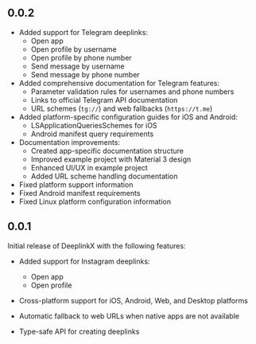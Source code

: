 ## 0.0.2

* Added support for Telegram deeplinks:
  * Open app
  * Open profile by username
  * Open profile by phone number
  * Send message by username
  * Send message by phone number
* Added comprehensive documentation for Telegram features:
  * Parameter validation rules for usernames and phone numbers
  * Links to official Telegram API documentation
  * URL schemes (`tg://`) and web fallbacks (`https://t.me`)
* Added platform-specific configuration guides for iOS and Android:
  * LSApplicationQueriesSchemes for iOS
  * Android manifest query requirements
* Documentation improvements:
  * Created app-specific documentation structure
  * Improved example project with Material 3 design
  * Enhanced UI/UX in example project
  * Added URL scheme handling documentation
* Fixed platform support information
* Fixed Android manifest requirements
* Fixed Linux platform configuration information

## 0.0.1

Initial release of DeeplinkX with the following features:

* Added support for Instagram deeplinks:
  * Open app
  * Open profile

* Cross-platform support for iOS, Android, Web, and Desktop platforms
* Automatic fallback to web URLs when native apps are not available
* Type-safe API for creating deeplinks
